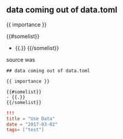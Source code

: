 
## data coming out of data.toml

{{ importance }}

{{#somelist}}
- {{.}}
{{/somelist}}


source was
```
## data coming out of data.toml

{{ importance }}

{{#somelist}}
- {{.}}
{{/somelist}}
```

```toml
!!!
title = "Use Data"
date = "2017-03-02"
tags= ["test"]
```
